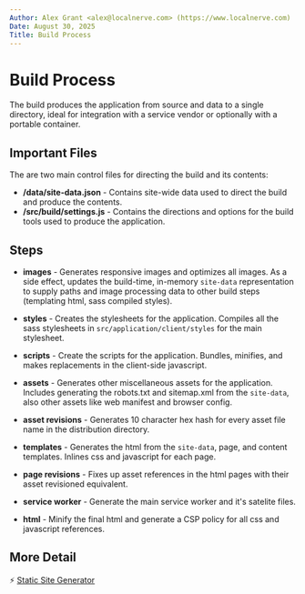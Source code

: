 ```yaml
---
Author: Alex Grant <alex@localnerve.com> (https://www.localnerve.com)
Date: August 30, 2025
Title: Build Process
---
```


# Build Process
The build produces the application from source and data to a single directory, ideal for integration with a service vendor or optionally with a portable container.

## Important Files
The are two main control files for directing the build and its contents:
+ **/data/site-data.json** - Contains site-wide data used to direct the build and produce the contents.
+ **/src/build/settings.js** - Contains the directions and options for the build tools used to produce the application.

## Steps

+ **images** - Generates responsive images and optimizes all images. As a side effect, updates the build-time, in-memory `site-data` representation to supply paths and image processing data to other build steps (templating html, sass compiled styles).

+ **styles** - Creates the stylesheets for the application. Compiles all the sass stylesheets in `src/application/client/styles` for the main stylesheet.

+ **scripts** - Create the scripts for the application. Bundles, minifies, and makes replacements in the client-side javascript.

+ **assets** - Generates other miscellaneous assets for the application. Includes generating the robots.txt and sitemap.xml from the `site-data`, also other assets like web manifest and browser config.

+ **asset revisions** - Generates 10 character hex hash for every asset file name in the distribution directory.

+ **templates** - Generates the html from the `site-data`, page, and content templates. Inlines css and javascript for each page.

+ **page revisions** - Fixes up asset references in the html pages with their asset revisioned equivalent.

+ **service worker** - Generate the main service worker and it's satelite files.

+ **html** - Minify the final html and generate a CSP policy for all css and javascript references.

## More Detail

 ⚡ [Static Site Generator](static-site-generator.md)